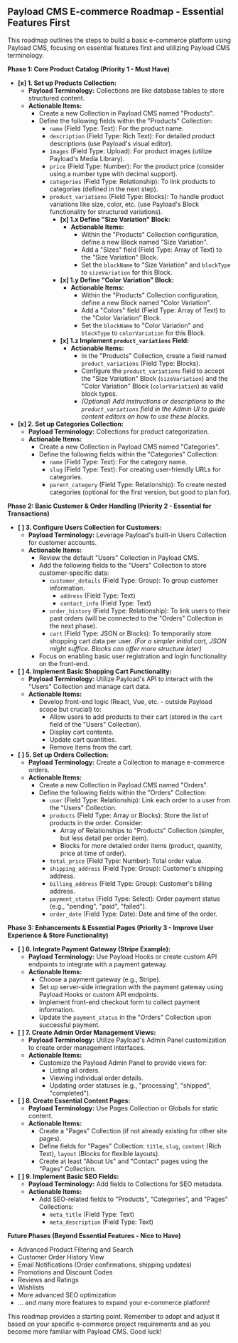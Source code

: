 ## Payload CMS E-commerce Roadmap - Essential Features First

This roadmap outlines the steps to build a basic e-commerce platform using Payload CMS, focusing on essential features first and utilizing Payload CMS terminology.

**Phase 1: Core Product Catalog (Priority 1 - Must Have)**

- **[x] 1. Set up Products Collection:**
  - **Payload Terminology:** Collections are like database tables to store structured content.
  - **Actionable Items:**
    - Create a new Collection in Payload CMS named "Products".
    - Define the following fields within the "Products" Collection:
      - `name` (Field Type: Text): For the product name.
      - `description` (Field Type: Rich Text): For detailed product descriptions (use Payload's visual editor).
      - `images` (Field Type: Upload): For product images (utilize Payload's Media Library).
      - `price` (Field Type: Number): For the product price (consider using a number type with decimal support).
      - `categories` (Field Type: Relationship): To link products to categories (defined in the next step).
      - `product_variations` (Field Type: Blocks): To handle product variations like size, color, etc. (use Payload's Block functionality for structured variations).
        - **[x] 1.x Define "Size Variation" Block:**
          - **Actionable Items:**
            - Within the "Products" Collection configuration, define a new Block named "Size Variation".
            - Add a "Sizes" field (Field Type: Array of Text) to the "Size Variation" Block.
            - Set the `blockName` to "Size Variation" and `blockType` to `sizeVariation` for this Block.
        - **[x] 1.y Define "Color Variation" Block:**
          - **Actionable Items:**
            - Within the "Products" Collection configuration, define a new Block named "Color Variation".
            - Add a "Colors" field (Field Type: Array of Text) to the "Color Variation" Block.
            - Set the `blockName` to "Color Variation" and `blockType` to `colorVariation` for this Block.
        - **[x] 1.z Implement `product_variations` Field:**
          - **Actionable Items:**
            - In the "Products" Collection, create a field named `product_variations` (Field Type: Blocks).
            - Configure the `product_variations` field to accept the "Size Variation" Block (`sizeVariation`) and the "Color Variation" Block (`colorVariation`) as valid block types.
            - _(Optional) Add instructions or descriptions to the `product_variations` field in the Admin UI to guide content editors on how to use these blocks._
- **[x] 2. Set up Categories Collection:**
  - **Payload Terminology:** Collections for product categorization.
  - **Actionable Items:**
    - Create a new Collection in Payload CMS named "Categories".
    - Define the following fields within the "Categories" Collection:
      - `name` (Field Type: Text): For the category name.
      - `slug` (Field Type: Text): For creating user-friendly URLs for categories.
      - `parent_category` (Field Type: Relationship): To create nested categories (optional for the first version, but good to plan for).

**Phase 2: Basic Customer & Order Handling (Priority 2 - Essential for Transactions)**

- **[ ] 3. Configure Users Collection for Customers:**
  - **Payload Terminology:** Leverage Payload's built-in Users Collection for customer accounts.
  - **Actionable Items:**
    - Review the default "Users" Collection in Payload CMS.
    - Add the following fields to the "Users" Collection to store customer-specific data:
      - `customer_details` (Field Type: Group): To group customer information.
        - `address` (Field Type: Text)
        - `contact_info` (Field Type: Text)
      - `order_history` (Field Type: Relationship): To link users to their past orders (will be connected to the "Orders" Collection in the next phase).
      - `cart` (Field Type: JSON or Blocks): To temporarily store shopping cart data per user. _(For a simpler initial cart, JSON might suffice. Blocks can offer more structure later)_
    - Focus on enabling basic user registration and login functionality on the front-end.
- **[ ] 4. Implement Basic Shopping Cart Functionality:**
  - **Payload Terminology:** Utilize Payload's API to interact with the "Users" Collection and manage cart data.
  - **Actionable Items:**
    - Develop front-end logic (React, Vue, etc. - outside Payload scope but crucial) to:
      - Allow users to add products to their cart (stored in the `cart` field of the "Users" Collection).
      - Display cart contents.
      - Update cart quantities.
      - Remove items from the cart.
- **[ ] 5. Set up Orders Collection:**
  - **Payload Terminology:** Create a Collection to manage e-commerce orders.
  - **Actionable Items:**
    - Create a new Collection in Payload CMS named "Orders".
    - Define the following fields within the "Orders" Collection:
      - `user` (Field Type: Relationship): Link each order to a user from the "Users" Collection.
      - `products` (Field Type: Array or Blocks): Store the list of products in the order. Consider:
        - Array of Relationships to "Products" Collection (simpler, but less detail per order item).
        - Blocks for more detailed order items (product, quantity, price at time of order).
      - `total_price` (Field Type: Number): Total order value.
      - `shipping_address` (Field Type: Group): Customer's shipping address.
      - `billing_address` (Field Type: Group): Customer's billing address.
      - `payment_status` (Field Type: Select): Order payment status (e.g., "pending", "paid", "failed").
      - `order_date` (Field Type: Date): Date and time of the order.

**Phase 3: Enhancements & Essential Pages (Priority 3 - Improve User Experience & Store Functionality)**

- **[ ] 6. Integrate Payment Gateway (Stripe Example):**
  - **Payload Terminology:** Use Payload Hooks or create custom API endpoints to integrate with a payment gateway.
  - **Actionable Items:**
    - Choose a payment gateway (e.g., Stripe).
    - Set up server-side integration with the payment gateway using Payload Hooks or custom API endpoints.
    - Implement front-end checkout form to collect payment information.
    - Update the `payment_status` in the "Orders" Collection upon successful payment.
- **[ ] 7. Create Admin Order Management Views:**
  - **Payload Terminology:** Utilize Payload's Admin Panel customization to create order management interfaces.
  - **Actionable Items:**
    - Customize the Payload Admin Panel to provide views for:
      - Listing all orders.
      - Viewing individual order details.
      - Updating order statuses (e.g., "processing", "shipped", "completed").
- **[ ] 8. Create Essential Content Pages:**
  - **Payload Terminology:** Use Pages Collection or Globals for static content.
  - **Actionable Items:**
    - Create a "Pages" Collection (if not already existing for other site pages).
    - Define fields for "Pages" Collection: `title`, `slug`, `content` (Rich Text), `layout` (Blocks for flexible layouts).
    - Create at least "About Us" and "Contact" pages using the "Pages" Collection.
- **[ ] 9. Implement Basic SEO Fields:**
  - **Payload Terminology:** Add fields to Collections for SEO metadata.
  - **Actionable Items:**
    - Add SEO-related fields to "Products", "Categories", and "Pages" Collections:
      - `meta_title` (Field Type: Text)
      - `meta_description` (Field Type: Text)

**Future Phases (Beyond Essential Features - Nice to Have)**

- Advanced Product Filtering and Search
- Customer Order History View
- Email Notifications (Order confirmations, shipping updates)
- Promotions and Discount Codes
- Reviews and Ratings
- Wishlists
- More advanced SEO optimization
- ... and many more features to expand your e-commerce platform!

This roadmap provides a starting point. Remember to adapt and adjust it based on your specific e-commerce project requirements and as you become more familiar with Payload CMS. Good luck!
